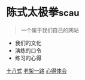 <!-- _coverpage.md -->

<!--![logo](不知道放什么图好.png)-->

# 陈式太极拳<small>scau</small>

> 一个属于我们自己的网站

- 我们的文化
- 演练的口令
- 练习的心得

[十八式](/十八式/十八式口令)
[老架一路](/老架一路/老架一路口令)
[心得体会](/个人的心得与理解/Guide)

